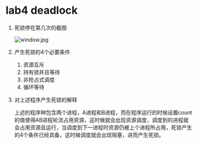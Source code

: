 # lab4 deadlock

1. 死锁停在第几次的截图

   ![window.jpg](http://upload-images.jianshu.io/upload_images/3250499-36d5199b30306a37.jpg?imageMogr2/auto-orient/strip%7CimageView2/2/w/1240)

2. 产生死锁的4个必要条件

   1. 资源互斥
   2. 持有锁并且等待
   3. 非抢占式调度
   4. 循环等待

3. 对上述程序产生死锁的解释

   上述的程序种包含两个进程，A进程和B进程，而在程序运行的时候设置count的值使得AB进程轮流占用资源，这时候就会出现资源调度，调度到的进程就会占用资源且运行，当调度到下一进程时资源仍被上个进程所占用，死锁产生的4个条件已经具备，这时候调度就会出现阻塞，进而产生死锁。
